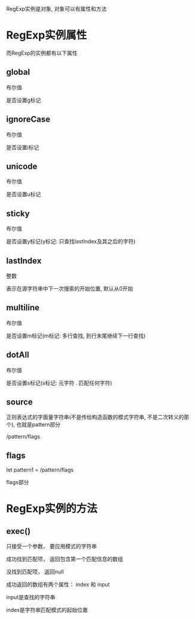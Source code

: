 RegExp实例是对象, 对象可以有属性和方法

# RegExp实例属性

 而RegExp的实例都有以下属性

## global
布尔值

是否设置g标记

## ignoreCase
布尔值

是否设置i标记

## unicode
布尔值

是否设置u标记

## sticky
布尔值

是否设置y标记(y标记: 只查找lastIndex及其之后的字符)

## lastIndex
整数

表示在源字符串中下一次搜索的开始位置, 默认从0开始

## multiline
布尔值

是否设置m标记(m标记: 多行查找, 到行末尾继续下一行查找)

## dotAll
布尔值

是否设置s标记(s标记: 元字符 . 匹配任何字符)

## source
正则表达式的字面量字符串(不是传给构造函数的模式字符串, 不是二次转义的那个), 也就是pattern部分

/pattern/flags

## flags

let pattern1 = /pattern/flags

flags部分



# RegExp实例的方法


## exec()

只接受一个参数， 要应用模式的字符串

成功找到匹配项， 返回包含第一个匹配信息的数组

没找到匹配项， 返回null

成功返回的数组有两个属性： index 和 input

input是查找的字符串

index是字符串匹配模式的起始位置


